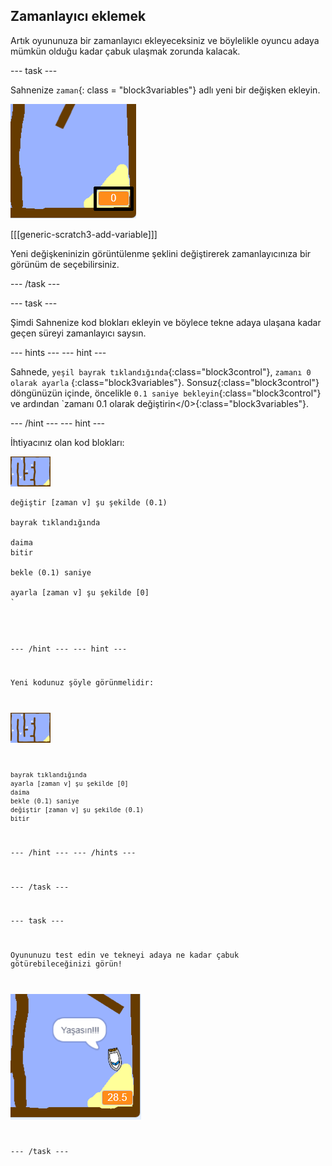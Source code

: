## Zamanlayıcı eklemek

Artık oyununuza bir zamanlayıcı ekleyeceksiniz ve böylelikle oyuncu adaya mümkün olduğu kadar çabuk ulaşmak zorunda kalacak.

\--- task \---

Sahnenize `zaman`{: class = "block3variables"} adlı yeni bir değişken ekleyin.

![ekran görüntüsü](images/boat-variable-annotated.png)

[[[generic-scratch3-add-variable]]]

Yeni değişkeninizin görüntülenme şeklini değiştirerek zamanlayıcınıza bir görünüm de seçebilirsiniz.

\--- /task \---

\--- task \---

Şimdi Sahnenize kod blokları ekleyin ve böylece tekne adaya ulaşana kadar geçen süreyi zamanlayıcı saysın.

\--- hints \--- \--- hint \---

Sahnede, `yeşil bayrak tıklandığında`{:class="block3control"}, `zamanı 0 olarak ayarla` {:class="block3variables"}. </code>Sonsuz</code>{:class="block3control"} döngünüzün içinde, öncelikle `0.1 saniye bekleyin`{:class="block3control"} ve ardından `zamanı 0.1 olarak değiştirin</0>{:class="block3variables"}.</p>

<p>--- /hint ---
--- hint ---</p>

<p>İhtiyacınız olan kod blokları:</p>

<p><img src="images/stage.png" alt="aşama" /></p>

<pre><code class="blocks3">değiştir [zaman v] şu şekilde (0.1)

bayrak tıklandığında

daima
bitir

bekle (0.1) saniye

ayarla [zaman v] şu şekilde [0]
`</pre> 

\--- /hint \--- \--- hint \---

Yeni kodunuz şöyle görünmelidir:

![aşama](images/stage.png)

```blocks3
bayrak tıklandığında
ayarla [zaman v] şu şekilde [0]
daima
bekle (0.1) saniye
değiştir [zaman v] şu şekilde (0.1)
bitir
```

\--- /hint \--- \--- /hints \---

\--- /task \---

\--- task \---

Oyununuzu test edin ve tekneyi adaya ne kadar çabuk götürebileceğinizi görün!

![ekran görüntüsü](images/boat-variable-test.png)

\--- /task \---